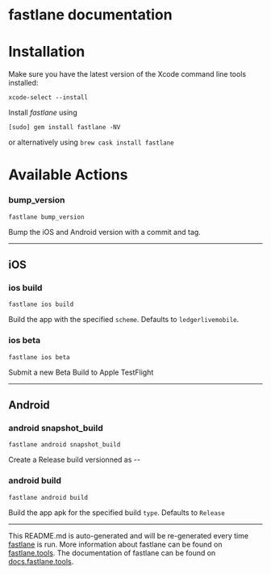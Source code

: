 fastlane documentation
================
# Installation

Make sure you have the latest version of the Xcode command line tools installed:

```
xcode-select --install
```

Install _fastlane_ using
```
[sudo] gem install fastlane -NV
```
or alternatively using `brew cask install fastlane`

# Available Actions
### bump_version
```
fastlane bump_version
```
Bump the iOS and Android version with a commit and tag.

----

## iOS
### ios build
```
fastlane ios build
```
Build the app with the specified `scheme`. Defaults to `ledgerlivemobile`.
### ios beta
```
fastlane ios beta
```
Submit a new Beta Build to Apple TestFlight

----

## Android
### android snapshot_build
```
fastlane android snapshot_build
```
Create a Release build versionned as <current version>-<git branch>-<last commit hash>
### android build
```
fastlane android build
```
Build the app apk for the specified build `type`. Defaults to `Release`

----

This README.md is auto-generated and will be re-generated every time [fastlane](https://fastlane.tools) is run.
More information about fastlane can be found on [fastlane.tools](https://fastlane.tools).
The documentation of fastlane can be found on [docs.fastlane.tools](https://docs.fastlane.tools).

